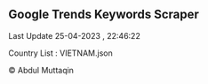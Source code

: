 

## Google Trends Keywords Scraper 
 
Last Update 25-04-2023 , 22:46:22

Country List :
VIETNAM.json



© Abdul Muttaqin 
